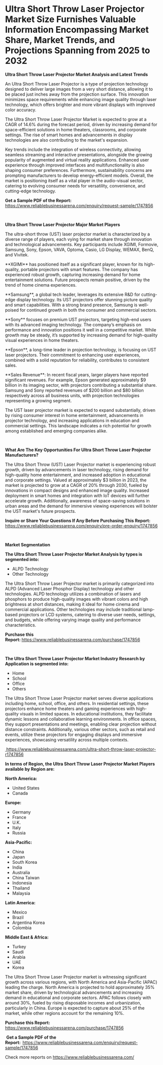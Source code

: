 <p><h1>Ultra Short Throw Laser Projector Market Size Furnishes Valuable Information Encompassing Market Share, Market Trends, and Projections Spanning from 2025 to 2032</h1></p><p><strong>Ultra Short Throw Laser Projector Market Analysis and Latest Trends</strong></p>
<p><p>An Ultra Short Throw Laser Projector is a type of projection technology designed to deliver large images from a very short distance, allowing it to be placed just inches away from the projection surface. This innovation minimizes space requirements while enhancing image quality through laser technology, which offers brighter and more vibrant displays with improved color accuracy. </p><p>The Ultra Short Throw Laser Projector Market is expected to grow at a CAGR of 14.6% during the forecast period, driven by increasing demand for space-efficient solutions in home theaters, classrooms, and corporate settings. The rise of smart homes and advancements in display technologies are also contributing to the market's expansion. </p><p>Key trends include the integration of wireless connectivity, allowing seamless streaming and interactive presentations, alongside the growing popularity of augmented and virtual reality applications. Enhanced user experience through improved interfaces and multifunctionality is also shaping consumer preferences. Furthermore, sustainability concerns are prompting manufacturers to develop energy-efficient models. Overall, the market is positioning itself as a vital player in the audio-visual sector, catering to evolving consumer needs for versatility, convenience, and cutting-edge technology.</p></p>
<p><strong>Get a Sample PDF of the Report:&nbsp;</strong> <a href="https://www.reliablebusinessarena.com/enquiry/request-sample/1747856?utm_campaign=3211&utm_medium=2&utm_source=Github&utm_content=ia&utm_term=04042025&utm_id=ultra-short-throw-laser-projector">https://www.reliablebusinessarena.com/enquiry/request-sample/1747856</a></p>
<p>&nbsp;</p>
<p><strong>Ultra Short Throw Laser Projector Major Market Players</strong></p>
<p><p>The ultra-short throw (UST) laser projector market is characterized by a diverse range of players, each vying for market share through innovation and technological advancements. Key participants include XGIMI, Formovie, Samsung, Sony, Epson, VAVA, Optoma, Casio, LG Display, WEMAX, BenQ, and Vivitek.</p><p>**XGIMI** has positioned itself as a significant player, known for its high-quality, portable projectors with smart features. The company has experienced robust growth, capturing increasing demand for home entertainment solutions. Future prospects remain positive, driven by the trend of home cinema experiences.</p><p>**Samsung**, a global tech leader, leverages its extensive R&D for cutting-edge display technology. Its UST projectors offer stunning picture quality and smart capabilities. With a strong brand presence, Samsung is well-poised for continued growth in both the consumer and commercial sectors.</p><p>**Sony** focuses on premium UST projectors, targeting high-end users with its advanced imaging technology. The company’s emphasis on performance and innovation positions it well in a competitive market. While growth may be steady, it’s supported by increasing demand for high-quality visual experiences in home theaters.</p><p>**Epson**, a long-time leader in projection technology, is focusing on UST laser projectors. Their commitment to enhancing user experiences, combined with a solid reputation for reliability, contributes to consistent sales.</p><p>**Sales Revenue**: In recent fiscal years, larger players have reported significant revenues. For example, Epson generated approximately $9 billion in its imaging sector, with projectors contributing a substantial share. Samsung and Sony reported revenues of $200 billion and $80 billion respectively across all business units, with projection technologies representing a growing segment.</p><p>The UST laser projector market is expected to expand substantially, driven by rising consumer interest in home entertainment, advancements in projector technology, and increasing applications in education and commercial settings. This landscape indicates a rich potential for growth among established and emerging companies alike.</p></p>
<p>&nbsp;</p>
<p><strong>What Are The Key Opportunities For Ultra Short Throw Laser Projector Manufacturers?</strong></p>
<p><p>The Ultra Short Throw (UST) Laser Projector market is experiencing robust growth, driven by advancements in laser technology, rising demand for high-quality home entertainment, and increased adoption in educational and corporate settings. Valued at approximately $3 billion in 2023, the market is projected to grow at a CAGR of 20% through 2030, fueled by innovations in compact designs and enhanced image quality. Increased deployment in smart homes and integration with IoT devices will further accelerate growth. Additionally, awareness of space-saving solutions in urban areas and the demand for immersive viewing experiences will bolster the UST market's future prospects.</p></p>
<p><strong>Inquire or Share Your Questions If Any Before Purchasing This Report:</strong> <a href="https://www.reliablebusinessarena.com/enquiry/pre-order-enquiry/1747856?utm_campaign=3211&utm_medium=2&utm_source=Github&utm_content=ia&utm_term=04042025&utm_id=ultra-short-throw-laser-projector">https://www.reliablebusinessarena.com/enquiry/pre-order-enquiry/1747856</a></p>
<p>&nbsp;</p>
<p><strong>Market Segmentation</strong></p>
<p><strong>The Ultra Short Throw Laser Projector Market Analysis by types is segmented into:</strong></p>
<p><ul><li>ALPD Technology</li><li>Other Technology</li></ul></p>
<p><p>The Ultra Short Throw Laser Projector market is primarily categorized into ALPD (Advanced Laser Phosphor Display) technology and other technologies. ALPD technology utilizes a combination of lasers and phosphors to produce high-quality images with vibrant colors and high brightness at short distances, making it ideal for home cinema and commercial applications. Other technologies may include traditional lamp-based projectors or LCD systems, catering to diverse user needs, settings, and budgets, while offering varying image quality and performance characteristics.</p></p>
<p><strong>Purchase this Report:&nbsp;</strong><a href="https://www.reliablebusinessarena.com/purchase/1747856?utm_campaign=3211&utm_medium=2&utm_source=Github&utm_content=ia&utm_term=04042025&utm_id=ultra-short-throw-laser-projector">https://www.reliablebusinessarena.com/purchase/1747856</a></p>
<p>&nbsp;</p>
<p><strong>The Ultra Short Throw Laser Projector Market Industry Research by Application is segmented into:</strong></p>
<p><ul><li>Home</li><li>School</li><li>Office</li><li>Others</li></ul></p>
<p><p>The Ultra Short Throw Laser Projector market serves diverse applications including home, school, office, and others. In residential settings, these projectors enhance home theaters and gaming experiences with high-quality visuals in limited spaces. In educational institutions, they facilitate dynamic lessons and collaborative learning environments. In office spaces, they support presentations and meetings, enabling clear projection without distance constraints. Additionally, various other sectors, such as retail and events, utilize these projectors for engaging displays and immersive experiences, showcasing versatility across multiple contexts.</p></p>
<p><a href="https://www.reliablebusinessarena.com/ultra-short-throw-laser-projector-r1747856?utm_campaign=3211&utm_medium=2&utm_source=Github&utm_content=ia&utm_term=04042025&utm_id=ultra-short-throw-laser-projector">&nbsp;https://www.reliablebusinessarena.com/ultra-short-throw-laser-projector-r1747856</a></p>
<p><strong>In terms of Region, the Ultra Short Throw Laser Projector Market Players available by Region are:</strong></p>
<p>
    <p> <strong> North America: </strong>
        <ul>
            <li>United States</li>
            <li>Canada</li>
        </ul>
        </p> 
    <p> <strong> Europe: </strong>
        <ul>
            <li>Germany</li>
            <li>France</li>
            <li>U.K.</li>
            <li>Italy</li>
            <li>Russia</li>
        </ul>
        </p> 
    <p> <strong> Asia-Pacific: </strong>
        <ul>
            <li>China</li>
            <li>Japan</li>
            <li>South Korea</li>
            <li>India</li>
            <li>Australia</li>
            <li>China Taiwan</li>
            <li>Indonesia</li>
            <li>Thailand</li>
            <li>Malaysia</li>
        </ul>
        </p> 
    <p> <strong> Latin America: </strong>
        <ul>
            <li>Mexico</li>
            <li>Brazil</li>
            <li>Argentina Korea</li>
            <li>Colombia</li>
        </ul>
        </p> 
    <p> <strong> Middle East & Africa: </strong>
        <ul>
            <li>Turkey</li>
            <li>Saudi</li>
            <li>Arabia</li>
            <li>UAE</li>
            <li>Korea</li>
        </ul>
    </p>
    </p>
<p><p>The Ultra Short Throw Laser Projector market is witnessing significant growth across various regions, with North America and Asia-Pacific (APAC) leading the charge. North America is projected to hold approximately 35% market share, driven by technological advancements and increasing demand in educational and corporate sectors. APAC follows closely with around 30%, fueled by rising disposable incomes and urbanization, particularly in China. Europe is expected to capture about 25% of the market, while other regions account for the remaining 10%.</p></p>
<p><strong>Purchase this Report: </strong><a href="https://www.reliablebusinessarena.com/purchase/1747856?utm_campaign=3211&utm_medium=2&utm_source=Github&utm_content=ia&utm_term=04042025&utm_id=ultra-short-throw-laser-projector">https://www.reliablebusinessarena.com/purchase/1747856</a></p>
<p>&nbsp;<strong>Get a Sample PDF of the Report:&nbsp;&nbsp;</strong><a href="https://www.reliablebusinessarena.com/enquiry/request-sample/1747856?utm_campaign=3211&utm_medium=2&utm_source=Github&utm_content=ia&utm_term=04042025&utm_id=ultra-short-throw-laser-projector">https://www.reliablebusinessarena.com/enquiry/request-sample/1747856</a></p>
<p><strong></strong></p>
<p>Check more reports on <a href="https://www.reliablebusinessarena.com/?utm_campaign=3211&utm_medium=2&utm_source=Github&utm_content=ia&utm_term=04042025&utm_id=ultra-short-throw-laser-projector">https://www.reliablebusinessarena.com/</a></p>